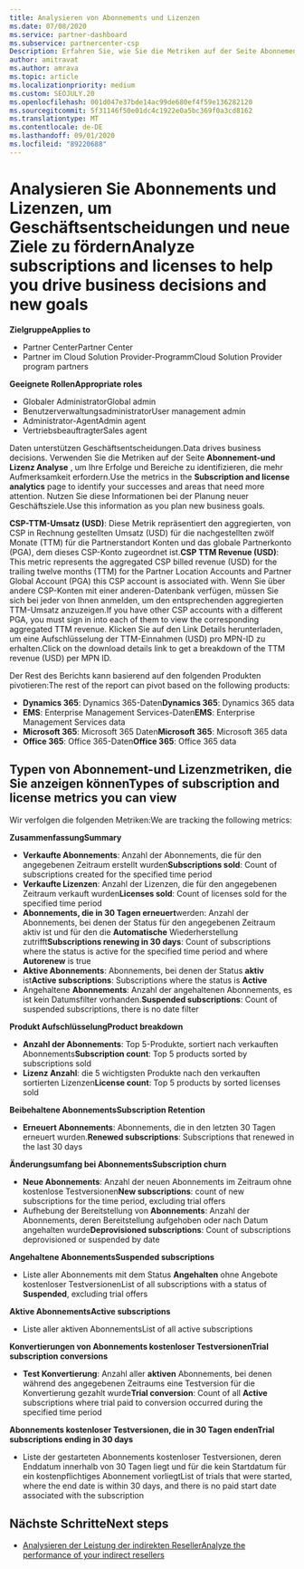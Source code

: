 ```yaml
---
title: Analysieren von Abonnements und Lizenzen
ms.date: 07/08/2020
ms.service: partner-dashboard
ms.subservice: partnercenter-csp
Description: Erfahren Sie, wie Sie die Metriken auf der Seite Abonnement-und Lizenz Analyse verwenden, um Ihre Erfolge und Bereiche zu identifizieren, die mehr Aufmerksamkeit erfordern.
author: amitravat
ms.author: amrava
ms.topic: article
ms.localizationpriority: medium
ms.custom: SEOJULY.20
ms.openlocfilehash: 001d047e37bde14ac99de680ef4f59e136282120
ms.sourcegitcommit: 5f31146f50e01dc4c1922e0a5bc369f0a3cd8162
ms.translationtype: MT
ms.contentlocale: de-DE
ms.lasthandoff: 09/01/2020
ms.locfileid: "89220688"
---
```

# <a name="analyze-subscriptions-and-licenses-to-help-you-drive-business-decisions-and-new-goals"></a><span data-ttu-id="ce967-103">Analysieren Sie Abonnements und Lizenzen, um Geschäftsentscheidungen und neue Ziele zu fördern</span><span class="sxs-lookup"><span data-stu-id="ce967-103">Analyze subscriptions and licenses to help you drive business decisions and new goals</span></span>

<span data-ttu-id="ce967-104">**Zielgruppe**</span><span class="sxs-lookup"><span data-stu-id="ce967-104">**Applies to**</span></span>

- <span data-ttu-id="ce967-105">Partner Center</span><span class="sxs-lookup"><span data-stu-id="ce967-105">Partner Center</span></span>
- <span data-ttu-id="ce967-106">Partner im Cloud Solution Provider-Programm</span><span class="sxs-lookup"><span data-stu-id="ce967-106">Cloud Solution Provider program partners</span></span>

<span data-ttu-id="ce967-107">**Geeignete Rollen**</span><span class="sxs-lookup"><span data-stu-id="ce967-107">**Appropriate roles**</span></span>

- <span data-ttu-id="ce967-108">Globaler Administrator</span><span class="sxs-lookup"><span data-stu-id="ce967-108">Global admin</span></span>
- <span data-ttu-id="ce967-109">Benutzerverwaltungsadministrator</span><span class="sxs-lookup"><span data-stu-id="ce967-109">User management admin</span></span>
- <span data-ttu-id="ce967-110">Administrator-Agent</span><span class="sxs-lookup"><span data-stu-id="ce967-110">Admin agent</span></span>
- <span data-ttu-id="ce967-111">Vertriebsbeauftragter</span><span class="sxs-lookup"><span data-stu-id="ce967-111">Sales agent</span></span>

<span data-ttu-id="ce967-112">Daten unterstützen Geschäftsentscheidungen.</span><span class="sxs-lookup"><span data-stu-id="ce967-112">Data drives business decisions.</span></span> <span data-ttu-id="ce967-113">Verwenden Sie die Metriken auf der Seite **Abonnement-und Lizenz Analyse** , um Ihre Erfolge und Bereiche zu identifizieren, die mehr Aufmerksamkeit erfordern.</span><span class="sxs-lookup"><span data-stu-id="ce967-113">Use the metrics in the **Subscription and license analytics** page to identify your successes and areas that need more attention.</span></span> <span data-ttu-id="ce967-114">Nutzen Sie diese Informationen bei der Planung neuer Geschäftsziele.</span><span class="sxs-lookup"><span data-stu-id="ce967-114">Use this information as you plan new business goals.</span></span>

<span data-ttu-id="ce967-115">**CSP-TTM-Umsatz (USD)**: Diese Metrik repräsentiert den aggregierten, von CSP in Rechnung gestellten Umsatz (USD) für die nachgestellten zwölf Monate (TTM) für die Partnerstandort Konten und das globale Partnerkonto (PGA), dem dieses CSP-Konto zugeordnet ist.</span><span class="sxs-lookup"><span data-stu-id="ce967-115">**CSP TTM Revenue (USD)**: This metric represents the aggregated CSP billed revenue (USD) for the trailing twelve months (TTM) for the Partner Location Accounts and Partner Global Account (PGA) this CSP account is associated with.</span></span> <span data-ttu-id="ce967-116">Wenn Sie über andere CSP-Konten mit einer anderen-Datenbank verfügen, müssen Sie sich bei jeder von Ihnen anmelden, um den entsprechenden aggregierten TTM-Umsatz anzuzeigen.</span><span class="sxs-lookup"><span data-stu-id="ce967-116">If you have other CSP accounts with a different PGA, you must sign in into each of them to view the corresponding aggregated TTM revenue.</span></span>  <span data-ttu-id="ce967-117">Klicken Sie auf den Link Details herunterladen, um eine Aufschlüsselung der TTM-Einnahmen (USD) pro MPN-ID zu erhalten.</span><span class="sxs-lookup"><span data-stu-id="ce967-117">Click on the download details link to get a breakdown of the TTM revenue (USD) per MPN ID.</span></span>

<span data-ttu-id="ce967-118">Der Rest des Berichts kann basierend auf den folgenden Produkten pivotieren:</span><span class="sxs-lookup"><span data-stu-id="ce967-118">The rest of the report can pivot based on the following products:</span></span>

 - <span data-ttu-id="ce967-119">**Dynamics 365**: Dynamics 365-Daten</span><span class="sxs-lookup"><span data-stu-id="ce967-119">**Dynamics 365**: Dynamics 365 data</span></span>  
 - <span data-ttu-id="ce967-120">**EMS**: Enterprise Management Services-Daten</span><span class="sxs-lookup"><span data-stu-id="ce967-120">**EMS**: Enterprise Management Services data</span></span>  
 - <span data-ttu-id="ce967-121">**Microsoft 365**: Microsoft 365 Daten</span><span class="sxs-lookup"><span data-stu-id="ce967-121">**Microsoft 365**: Microsoft 365 data</span></span>  
 - <span data-ttu-id="ce967-122">**Office 365**: Office 365-Daten</span><span class="sxs-lookup"><span data-stu-id="ce967-122">**Office 365**: Office 365 data</span></span>  


## <a name="types-of-subscription-and-license-metrics-you-can-view"></a><span data-ttu-id="ce967-123">Typen von Abonnement-und Lizenzmetriken, die Sie anzeigen können</span><span class="sxs-lookup"><span data-stu-id="ce967-123">Types of subscription and license metrics you can view</span></span>

<span data-ttu-id="ce967-124">Wir verfolgen die folgenden Metriken:</span><span class="sxs-lookup"><span data-stu-id="ce967-124">We are tracking the following metrics:</span></span>

<span data-ttu-id="ce967-125">**Zusammenfassung**</span><span class="sxs-lookup"><span data-stu-id="ce967-125">**Summary**</span></span>  
 - <span data-ttu-id="ce967-126">**Verkaufte Abonnements**: Anzahl der Abonnements, die für den angegebenen Zeitraum erstellt wurden</span><span class="sxs-lookup"><span data-stu-id="ce967-126">**Subscriptions sold**: Count of subscriptions created for the specified time period</span></span>  
 - <span data-ttu-id="ce967-127">**Verkaufte Lizenzen**: Anzahl der Lizenzen, die für den angegebenen Zeitraum verkauft wurden</span><span class="sxs-lookup"><span data-stu-id="ce967-127">**Licenses sold**: Count of licenses sold for the specified time period</span></span>   
 - <span data-ttu-id="ce967-128">**Abonnements, die in 30 Tagen erneuert**werden: Anzahl der Abonnements, bei denen der Status für den angegebenen Zeitraum aktiv ist und für den die **Automatische** Wiederherstellung zutrifft</span><span class="sxs-lookup"><span data-stu-id="ce967-128">**Subscriptions renewing in 30 days**: Count of subscriptions where the status is active for the specified time period and where **Autorenew** is true</span></span>
 - <span data-ttu-id="ce967-129">**Aktive Abonnements**: Abonnements, bei denen der Status **aktiv** ist</span><span class="sxs-lookup"><span data-stu-id="ce967-129">**Active subscriptions**: Subscriptions where the status is **Active**</span></span>  
 - <span data-ttu-id="ce967-130">Angehaltene **Abonnements**: Anzahl der angehaltenen Abonnements, es ist kein Datumsfilter vorhanden.</span><span class="sxs-lookup"><span data-stu-id="ce967-130">**Suspended subscriptions**: Count of suspended subscriptions, there is no date filter</span></span>  

<span data-ttu-id="ce967-131">**Produkt Aufschlüsselung**</span><span class="sxs-lookup"><span data-stu-id="ce967-131">**Product breakdown**</span></span>  
 - <span data-ttu-id="ce967-132">**Anzahl der Abonnements**: Top 5-Produkte, sortiert nach verkauften Abonnements</span><span class="sxs-lookup"><span data-stu-id="ce967-132">**Subscription count**: Top 5 products sorted by subscriptions sold</span></span>  
 - <span data-ttu-id="ce967-133">**Lizenz Anzahl**: die 5 wichtigsten Produkte nach den verkauften sortierten Lizenzen</span><span class="sxs-lookup"><span data-stu-id="ce967-133">**License count**: Top 5 products by sorted licenses sold</span></span>

<span data-ttu-id="ce967-134">**Beibehaltene Abonnements**</span><span class="sxs-lookup"><span data-stu-id="ce967-134">**Subscription Retention**</span></span>
 - <span data-ttu-id="ce967-135">**Erneuert Abonnements**: Abonnements, die in den letzten 30 Tagen erneuert wurden.</span><span class="sxs-lookup"><span data-stu-id="ce967-135">**Renewed subscriptions**: Subscriptions that renewed in the last 30 days</span></span>  

<span data-ttu-id="ce967-136">**Änderungsumfang bei Abonnements**</span><span class="sxs-lookup"><span data-stu-id="ce967-136">**Subscription churn**</span></span>  
 - <span data-ttu-id="ce967-137">**Neue Abonnements**: Anzahl der neuen Abonnements im Zeitraum ohne kostenlose Testversionen</span><span class="sxs-lookup"><span data-stu-id="ce967-137">**New subscriptions**: count of new subscriptions for the time period, excluding trial offers</span></span>  
 - <span data-ttu-id="ce967-138">Aufhebung der Bereitstellung von **Abonnements**: Anzahl der Abonnements, deren Bereitstellung aufgehoben oder nach Datum angehalten wurde</span><span class="sxs-lookup"><span data-stu-id="ce967-138">**Deprovisioned subscriptions**: Count of subscriptions deprovisioned or suspended by date</span></span>  

<span data-ttu-id="ce967-139">**Angehaltene Abonnements**</span><span class="sxs-lookup"><span data-stu-id="ce967-139">**Suspended subscriptions**</span></span>  
 - <span data-ttu-id="ce967-140">Liste aller Abonnements mit dem Status **Angehalten** ohne Angebote kostenloser Testversionen</span><span class="sxs-lookup"><span data-stu-id="ce967-140">List of all subscriptions with a status of **Suspended**, excluding trial offers</span></span>  
  
<span data-ttu-id="ce967-141">**Aktive Abonnements**</span><span class="sxs-lookup"><span data-stu-id="ce967-141">**Active subscriptions**</span></span>
 - <span data-ttu-id="ce967-142">Liste aller aktiven Abonnements</span><span class="sxs-lookup"><span data-stu-id="ce967-142">List of all active subscriptions</span></span>  

<span data-ttu-id="ce967-143">**Konvertierungen von Abonnements kostenloser Testversionen**</span><span class="sxs-lookup"><span data-stu-id="ce967-143">**Trial subscription conversions**</span></span>  
 - <span data-ttu-id="ce967-144">**Test Konvertierung**: Anzahl aller **aktiven** Abonnements, bei denen während des angegebenen Zeitraums eine Testversion für die Konvertierung gezahlt wurde</span><span class="sxs-lookup"><span data-stu-id="ce967-144">**Trial conversion**: Count of all **Active** subscriptions where trial paid to conversion occurred during the specified time period</span></span>  

<span data-ttu-id="ce967-145">**Abonnements kostenloser Testversionen, die in 30 Tagen enden**</span><span class="sxs-lookup"><span data-stu-id="ce967-145">**Trial subscriptions ending in 30 days**</span></span>  
 - <span data-ttu-id="ce967-146">Liste der gestarteten Abonnements kostenloser Testversionen, deren Enddatum innerhalb von 30 Tagen liegt und für die kein Startdatum für ein kostenpflichtiges Abonnement vorliegt</span><span class="sxs-lookup"><span data-stu-id="ce967-146">List of trials that were started, where the end date is within 30 days, and there is no paid start date associated with the subscription</span></span>  

## <a name="next-steps"></a><span data-ttu-id="ce967-147">Nächste Schritte</span><span class="sxs-lookup"><span data-stu-id="ce967-147">Next steps</span></span>

- [<span data-ttu-id="ce967-148">Analysieren der Leistung der indirekten Reseller</span><span class="sxs-lookup"><span data-stu-id="ce967-148">Analyze the performance of your indirect resellers</span></span>](analyze-indirect-resellers.md)
